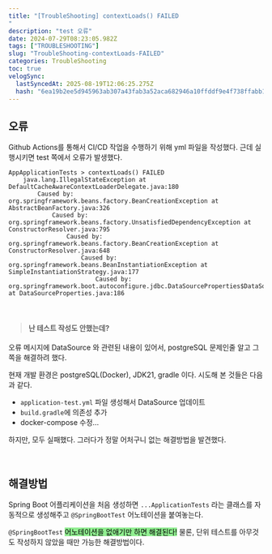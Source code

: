 ```yaml
---
title: "[TroubleShooting] contextLoads() FAILED
"
description: "test 오류"
date: 2024-07-29T08:23:05.982Z
tags: ["TROUBLESHOOTING"]
slug: "TroubleShooting-contextLoads-FAILED"
categories: TroubleShooting
toc: true
velogSync:
  lastSyncedAt: 2025-08-19T12:06:25.275Z
  hash: "6ea19b2ee5d945963ab307a43fab3a52aca682946a10ffddf9e4f738ffabb116"
---
```


## 오류
Github Actions를 통해서 CI/CD 작업을 수행하기 위해 yml 파일을 작성했다.
근데 실행시키면 test 쪽에서 오류가 발생했다.

```
AppApplicationTests > contextLoads() FAILED
    java.lang.IllegalStateException at DefaultCacheAwareContextLoaderDelegate.java:180
        Caused by: org.springframework.beans.factory.BeanCreationException at AbstractBeanFactory.java:326
            Caused by: org.springframework.beans.factory.UnsatisfiedDependencyException at ConstructorResolver.java:795
                Caused by: org.springframework.beans.factory.BeanCreationException at ConstructorResolver.java:648
                    Caused by: org.springframework.beans.BeanInstantiationException at SimpleInstantiationStrategy.java:177
                        Caused by: org.springframework.boot.autoconfigure.jdbc.DataSourceProperties$DataSourceBeanCreationException at DataSourceProperties.java:186
```

<br>

>#### 난 테스트 작성도 안했는데?

오류 메시지에 DataSource 와 관련된 내용이 있어서, postgreSQL 문제인줄 알고 그 쪽을 해결하려 했다.

현재 개발 환경은 postgreSQL(Docker), JDK21, gradle 이다.
시도해 본 것들은 다음과 같다.

- ```application-test.yml``` 파일 생성해서 DataSource 업데이트
- ```build.gradle```에 의존성 추가
- docker-compose 수정...

하지만, 모두 실패했다.
그러다가 정말 어처구니 없는 해결방법을 발견했다.


<br>

## 해결방법
Spring Boot 어플리케이션을 처음 생성하면 ```...ApplicationTests``` 라는 클래스를 자동적으로 생성해주고 ```@SpringBootTest``` 어노테이션을 붙여놓는다.


```@SpringBootTest``` <span style = "background-color: lightgreen; color:black">어노테이션을 없애기만 하면 해결된다!</span>
물론, 단위 테스트를 아무것도 작성하지 않았을 때만 가능한 해결방법이다.